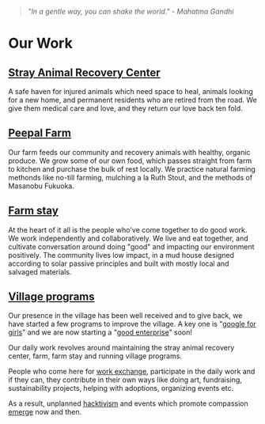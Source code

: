 <!--

Title: Our initiatives to help animals and other people who help animals.

-->

><i>"In a gentle way, you can shake the world." - Mahatma Gandhi</i>

Our Work
=========

## [Stray Animal Recovery Center](/?p=recovery) 
A safe haven for injured animals which need space to heal, animals looking for a new home, and permanent residents who are retired from the road. We give them medical care and love, and they return our love back ten fold.

## [Peepal Farm](/?p=farm)
Our farm feeds our community and recovery animals with healthy, organic produce. We grow some of our own food, which passes straight from farm to kitchen and purchase the bulk of rest locally. We practice natural farming methonds like no-till farming, mulching a la Ruth Stout, and the methods of Masanobu Fukuoka.  

## [Farm stay](/?p=farmstay)
At the heart of it all is the people who've come together to do good work. We work independently and collaboratively. We live and eat together, and cultivate conversation around doing "good" and impacting our environment positively. The community lives low impact, in a mud house designed according to solar passive principles and built with mostly local and salvaged materials.

## [Village programs](/?p=village)
Our presence in the village has been well received and to give back, we have started a few programs to improve the village. A key one is "[google for girls](/?p=google-for-girls)" and we are now starting a "[good enterprise](/?p=good-enterprise)" soon!


Our daily work revolves around maintaining the stray animal recovery center, farm, farm stay and running village programs.

People who come here for [work exchange](/?p=workexchange), participate in the daily work and if they can, they contribute in their own ways like doing art, fundraising, sustainability projects, helping with adoptions, organizing events etc. 

As a result, unplanned [hacktivism](/?p=hacktivism) and events which promote compassion [emerge](https://en.wikipedia.org/wiki/Emergence) now and then.

<!--

### abc co-operative

### Living with purpose? Sustainable living for good? 

### Products and Cow products

### Innovation

### Treat on Street
Helping stray animals on the streer

### ad agency

### network for good

### 52 habits book

### Activists for Animals

### jounralism and web support for other non profits

-------------------------

-->
